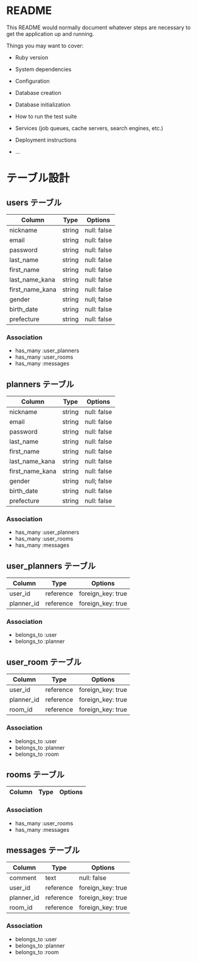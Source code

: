 # README

This README would normally document whatever steps are necessary to get the
application up and running.

Things you may want to cover:

- Ruby version

- System dependencies

- Configuration

- Database creation

- Database initialization

- How to run the test suite

- Services (job queues, cache servers, search engines, etc.)

- Deployment instructions

- ...


# テーブル設計

## users テーブル

| Column          | Type   | Options     |
| --------------- | ------ | ----------- |
| nickname        | string | null: false |
| email           | string | null: false |
| password        | string | null: false |
| last_name       | string | null: false |
| first_name      | string | null: false |
| last_name_kana  | string | null: false |
| first_name_kana | string | null: false |
| gender          | string | null; false |
| birth_date      | string | null: false |
| prefecture      | string | null: false |

### Association

- has_many :user_planners
- has_many :user_rooms
- has_many :messages


## planners テーブル

| Column          | Type   | Options     |
| --------------- | ------ | ----------- |
| nickname        | string | null: false |
| email           | string | null: false |
| password        | string | null: false |
| last_name       | string | null: false |
| first_name      | string | null: false |
| last_name_kana  | string | null: false |
| first_name_kana | string | null: false |
| gender          | string | null; false |
| birth_date      | string | null: false |
| prefecture      | string | null: false |

### Association

- has_many :user_planners
- has_many :user_rooms
- has_many :messages


## user_planners テーブル

| Column     | Type      | Options           |
| ---------- | --------- | ----------------- |
| user_id    | reference | foreign_key: true |
| planner_id | reference | foreign_key: true |

### Association

- belongs_to :user
- belongs_to :planner


## user_room テーブル

| Column     | Type      | Options           |
| ---------- | --------- | ----------------- |
| user_id    | reference | foreign_key: true |
| planner_id | reference | foreign_key: true |
| room_id    | reference | foreign_key: true |

### Association

- belongs_to :user
- belongs_to :planner
- belongs_to :room


## rooms テーブル

| Column     | Type      | Options           |
| ---------- | --------- | ----------------- |

### Association

- has_many :user_rooms
- has_many :messages


## messages テーブル

| Column     | Type      | Options           |
| ---------- | --------- | ----------------- |
| comment    | text      | null: false       |
| user_id    | reference | foreign_key: true |
| planner_id | reference | foreign_key: true |
| room_id    | reference | foreign_key: true |

### Association

- belongs_to :user
- belongs_to :planner
- belongs_to :room